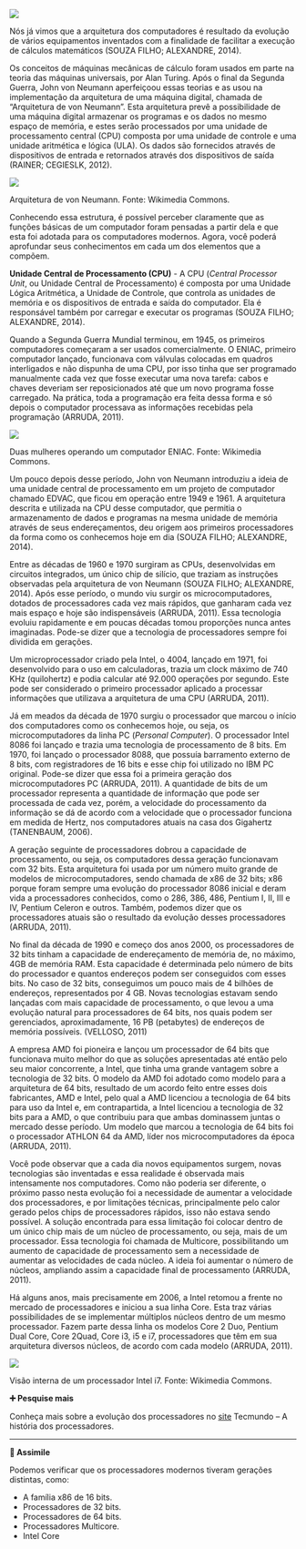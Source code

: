 [![](https://ampli-images.s3.amazonaws.com/production/d1176348-8122-4741-a7d1-50a5cf9303b4/original)](https://ampli-images.s3.amazonaws.com/production/d1176348-8122-4741-a7d1-50a5cf9303b4/original)

Nós já vimos que a arquitetura dos computadores é resultado da evolução de vários equipamentos inventados com a finalidade de facilitar a execução de cálculos matemáticos (SOUZA FILHO; ALEXANDRE, 2014).

Os conceitos de máquinas mecânicas de cálculo foram usados em parte na teoria das máquinas universais, por Alan Turing. Após o final da Segunda Guerra, John von Neumann aperfeiçoou essas teorias e as usou na implementação da arquitetura de uma máquina digital, chamada de “Arquitetura de von Neumann”. Esta arquitetura prevê a possibilidade de uma máquina digital armazenar os programas e os dados no mesmo espaço de memória, e estes serão processados por uma unidade de processamento central (CPU) composta por uma unidade de controle e uma unidade aritmética e lógica (ULA). Os dados são fornecidos através de dispositivos de entrada e retornados através dos dispositivos de saída (RAINER; CEGIESLK, 2012).

[![](https://ampli-images.s3.amazonaws.com/production/afcd95d5-ee22-433e-9a9f-b2211fb50a53/original)](https://ampli-images.s3.amazonaws.com/production/afcd95d5-ee22-433e-9a9f-b2211fb50a53/original)

Arquitetura de von Neumann. Fonte: Wikimedia Commons.

Conhecendo essa estrutura, é possível perceber claramente que as funções básicas de um computador foram pensadas a partir dela e que esta foi adotada para os computadores modernos. Agora, você poderá aprofundar seus conhecimentos em cada um dos elementos que a compõem.

**Unidade Central de Processamento (CPU)** - A CPU (_Central Processor Unit_, ou Unidade Central de Processamento) é composta por uma Unidade Lógica Aritmética, a Unidade de Controle, que controla as unidades de memória e os dispositivos de entrada e saída do computador. Ela é responsável também por carregar e executar os programas (SOUZA FILHO; ALEXANDRE, 2014).

Quando a Segunda Guerra Mundial terminou, em 1945, os primeiros computadores começaram a ser usados comercialmente. O ENIAC, primeiro computador lançado, funcionava com válvulas colocadas em quadros interligados e não dispunha de uma CPU, por isso tinha que ser programado manualmente cada vez que fosse executar uma nova tarefa: cabos e chaves deveriam ser reposicionados até que um novo programa fosse carregado. Na prática, toda a programação era feita dessa forma e só depois o computador processava as informações recebidas pela programação (ARRUDA, 2011).

[![](https://ampli-images.s3.amazonaws.com/production/34f303ad-026f-4397-a42b-801a587ed598/original)](https://ampli-images.s3.amazonaws.com/production/34f303ad-026f-4397-a42b-801a587ed598/original)

Duas mulheres operando um computador ENIAC. Fonte: Wikimedia Commons.

Um pouco depois desse período, John von Neumann introduziu a ideia de uma unidade central de processamento em um projeto de computador chamado EDVAC, que ficou em operação entre 1949 e 1961. A arquitetura descrita e utilizada na CPU desse computador, que permitia o armazenamento de dados e programas na mesma unidade de memória através de seus endereçamentos, deu origem aos primeiros processadores da forma como os conhecemos hoje em dia (SOUZA FILHO; ALEXANDRE, 2014).

Entre as décadas de 1960 e 1970 surgiram as CPUs, desenvolvidas em circuitos integrados, um único chip de silício, que traziam as instruções observadas pela arquitetura de von Neumann (SOUZA FILHO; ALEXANDRE, 2014). Após esse período, o mundo viu surgir os microcomputadores, dotados de processadores cada vez mais rápidos, que ganharam cada vez mais espaço e hoje são indispensáveis (ARRUDA, 2011). Essa tecnologia evoluiu rapidamente e em poucas décadas tomou proporções nunca antes imaginadas. Pode-se dizer que a tecnologia de processadores sempre foi dividida em gerações.

Um microprocessador criado pela Intel, o 4004, lançado em 1971, foi desenvolvido para o uso em calculadoras, trazia um clock máximo de 740 KHz (quilohertz) e podia calcular até 92.000 operações por segundo. Este pode ser considerado o primeiro processador aplicado a processar informações que utilizava a arquitetura de uma CPU (ARRUDA, 2011).

Já em meados da década de 1970 surgiu o processador que marcou o início dos computadores como os conhecemos hoje, ou seja, os microcomputadores da linha PC (_Personal Computer_). O processador Intel 8086 foi lançado e trazia uma tecnologia de processamento de 8 bits. Em 1970, foi lançado o processador 8088, que possuía barramento externo de 8 bits, com registradores de 16 bits e esse chip foi utilizado no IBM PC original. Pode-se dizer que essa foi a primeira geração dos microcomputadores PC (ARRUDA, 2011). A quantidade de bits de um processador representa a quantidade de informação que pode ser processada de cada vez, porém, a velocidade do processamento da informação se dá de acordo com a velocidade que o processador funciona em medida de Hertz, nos computadores atuais na casa dos Gigahertz (TANENBAUM, 2006).

A geração seguinte de processadores dobrou a capacidade de processamento, ou seja, os computadores dessa geração funcionavam com 32 bits. Esta arquitetura foi usada por um número muito grande de modelos de microcomputadores, sendo chamada de x86 de 32 bits; x86 porque foram sempre uma evolução do processador 8086 inicial e deram vida a processadores conhecidos, como o 286, 386, 486, Pentium I, II, III e IV, Pentium Celeron e outros. Também, podemos dizer que os processadores atuais são o resultado da evolução desses processadores (ARRUDA, 2011).

No final da década de 1990 e começo dos anos 2000, os processadores de 32 bits tinham a capacidade de endereçamento de memória de, no máximo, 4GB de memória RAM. Esta capacidade é determinada pelo número de bits do processador e quantos endereços podem ser conseguidos com esses bits. No caso de 32 bits, conseguimos um pouco mais de 4 bilhões de endereços, representados por 4 GB. Novas tecnologias estavam sendo lançadas com mais capacidade de processamento, o que levou a uma evolução natural para processadores de 64 bits, nos quais podem ser gerenciados, aproximadamente, 16 PB (petabytes) de endereços de memória possíveis. (VELLOSO, 2011)

A empresa AMD foi pioneira e lançou um processador de 64 bits que funcionava muito melhor do que as soluções apresentadas até então pelo seu maior concorrente, a Intel, que tinha uma grande vantagem sobre a tecnologia de 32 bits. O modelo da AMD foi adotado como modelo para a arquitetura de 64 bits, resultado de um acordo feito entre esses dois fabricantes, AMD e Intel, pelo qual a AMD licenciou a tecnologia de 64 bits para uso da Intel e, em contrapartida, a Intel licenciou a tecnologia de 32 bits para a AMD, o que contribuiu para que ambas dominassem juntas o mercado desse período. Um modelo que marcou a tecnologia de 64 bits foi o processador ATHLON 64 da AMD, líder nos microcomputadores da época (ARRUDA, 2011).

Você pode observar que a cada dia novos equipamentos surgem, novas tecnologias são inventadas e essa realidade é observada mais intensamente nos computadores. Como não poderia ser diferente, o próximo passo nesta evolução foi a necessidade de aumentar a velocidade dos processadores, e por limitações técnicas, principalmente pelo calor gerado pelos chips de processadores rápidos, isso não estava sendo possível. A solução encontrada para essa limitação foi colocar dentro de um único chip mais de um núcleo de processamento, ou seja, mais de um processador. Essa tecnologia foi chamada de Multicore, possibilitando um aumento de capacidade de processamento sem a necessidade de aumentar as velocidades de cada núcleo. A ideia foi aumentar o número de núcleos, ampliando assim a capacidade final de processamento (ARRUDA, 2011).

Há alguns anos, mais precisamente em 2006, a Intel retomou a frente no mercado de processadores e iniciou a sua linha Core. Esta traz várias possibilidades de se implementar múltiplos núcleos dentro de um mesmo processador. Fazem parte dessa linha os modelos Core 2 Duo, Pentium Dual Core, Core 2Quad, Core i3, i5 e i7, processadores que têm em sua arquitetura diversos núcleos, de acordo com cada modelo (ARRUDA, 2011).

[![](https://ampli-images.s3.amazonaws.com/production/990b3a24-a713-4188-a633-4c0176a7d156/original)](https://ampli-images.s3.amazonaws.com/production/990b3a24-a713-4188-a633-4c0176a7d156/original)

Visão interna de um processador Intel i7. Fonte: Wikimedia Commons.

**➕ Pesquise mais**

Conheça mais sobre a evolução dos processadores no [site](https://www.tecmundo.com.br/historia/2157-a-historia-dos-processadores.htm) Tecmundo – A história dos processadores.

_______

**🔁 Assimile**

Podemos verificar que os processadores modernos tiveram gerações distintas, como:

- A família x86 de 16 bits.
- Processadores de 32 bits.
- Processadores de 64 bits.
- Processadores Multicore.
- Intel Core